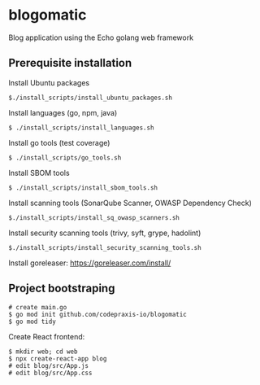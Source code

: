 # blogomatic
Blog application using the Echo golang web framework

## Prerequisite installation


Install Ubuntu packages

```
$./install_scripts/install_ubuntu_packages.sh
```

Install languages (go, npm, java)

```
$ ./install_scripts/install_languages.sh
```

Install go tools (test coverage)

```
$ ./install_scripts/go_tools.sh
```

Install SBOM tools

```
$ ./install_scripts/install_sbom_tools.sh
```

Install scanning tools (SonarQube Scanner, OWASP Dependency Check)

```
$./install_scripts/install_sq_owasp_scanners.sh
```

Install security scanning tools (trivy, syft, grype, hadolint)

```
$./install_scripts/install_security_scanning_tools.sh
```
Install goreleaser: https://goreleaser.com/install/


## Project  bootstraping

```
# create main.go
$ go mod init github.com/codepraxis-io/blogomatic
$ go mod tidy
```

Create React frontend:

```
$ mkdir web; cd web
$ npx create-react-app blog
# edit blog/src/App.js
# edit blog/src/App.css
```

